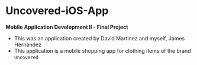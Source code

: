 # Uncovered-iOS-App
**Mobile Application Development II - Final Project**
- This was an application created by David Martinez and myself, James Hernandez
- This application is a mobile shopping app for clothing items of the brand `Uncovered`


